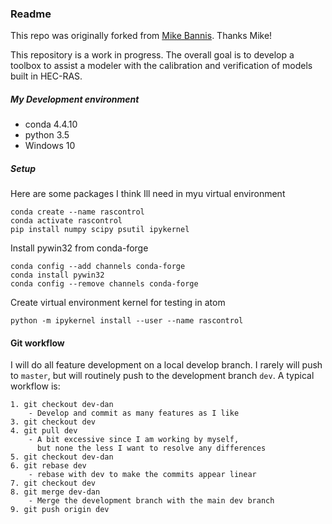 ### Readme

This repo was originally forked from [Mike Bannis](https://github.com/mikebannis/rascontrol). Thanks Mike!

This repository is a work in progress. The overall goal is to develop a toolbox to assist a modeler with the calibration and verification of models built in HEC-RAS.  

##### My Development environment

- conda 4.4.10
- python 3.5
- Windows 10

##### Setup
Here are some packages I think Ill need in myu virtual environment
```
conda create --name rascontrol
conda activate rascontrol
pip install numpy scipy psutil ipykernel
```

Install pywin32 from conda-forge

```
conda config --add channels conda-forge
conda install pywin32
conda config --remove channels conda-forge
```

Create virtual environment kernel for testing in atom

```
python -m ipykernel install --user --name rascontrol
```

#### Git workflow
I will do all feature development on a local develop branch.  I rarely will push to `master`, but will routinely push to the development branch `dev`. A typical workflow is:

```
1. git checkout dev-dan
    - Develop and commit as many features as I like
3. git checkout dev
4. git pull dev
    - A bit excessive since I am working by myself,
      but none the less I want to resolve any differences
5. git checkout dev-dan
6. git rebase dev
    - rebase with dev to make the commits appear linear
7. git checkout dev
8. git merge dev-dan
    - Merge the development branch with the main dev branch
9. git push origin dev
```
